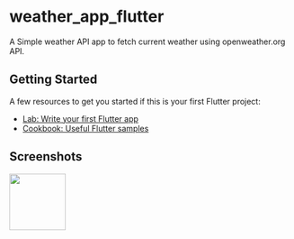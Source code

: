 # weather_app_flutter

A Simple weather API app to fetch current weather using openweather.org API.

## Getting Started



A few resources to get you started if this is your first Flutter project:

- [Lab: Write your first Flutter app](https://flutter.dev/docs/get-started/codelab)
- [Cookbook: Useful Flutter samples](https://flutter.dev/docs/cookbook)

## Screenshots
<div>
  <img src="https://user-images.githubusercontent.com/64702890/115122831-b2b62a80-9fd7-11eb-8aac-770417a4f681.png" height=100 width=100>
